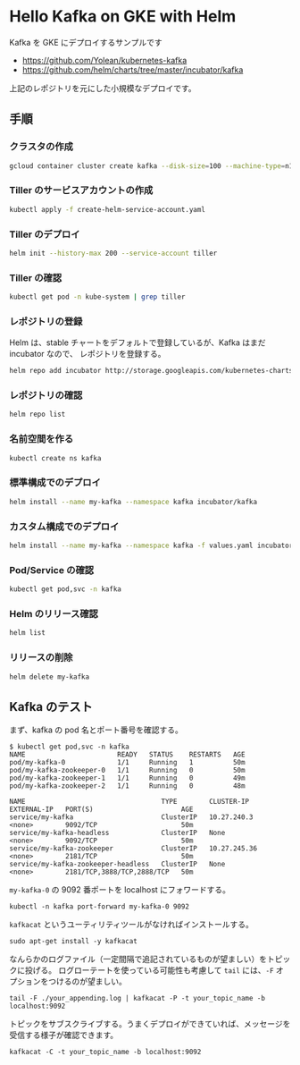 # Hello Kafka on GKE with Helm
Kafka を GKE にデプロイするサンプルです

* https://github.com/Yolean/kubernetes-kafka
* https://github.com/helm/charts/tree/master/incubator/kafka

上記のレポジトリを元にした小規模なデプロイです。

## 手順
### クラスタの作成
```bash
gcloud container cluster create kafka --disk-size=100 --machine-type=n1-standard-1
```
### Tiller のサービスアカウントの作成
```bash
kubectl apply -f create-helm-service-account.yaml
```

### Tiller のデプロイ
```bash
helm init --history-max 200 --service-account tiller
```

### Tiller の確認
```bash
kubectl get pod -n kube-system | grep tiller
```

### レポジトリの登録
Helm は、stable チャートをデフォルトで登録しているが、Kafka はまだ incubator なので、
レポジトリを登録する。
```bash
helm repo add incubator http://storage.googleapis.com/kubernetes-charts-incubator
```

### レポジトリの確認
```bash
helm repo list
```

### 名前空間を作る
```bash
kubectl create ns kafka
```

### 標準構成でのデプロイ
```bash
helm install --name my-kafka --namespace kafka incubator/kafka
```

### カスタム構成でのデプロイ
```bash
helm install --name my-kafka --namespace kafka -f values.yaml incubator/kafka
```

### Pod/Service の確認
```bash
kubectl get pod,svc -n kafka
```

### Helm のリリース確認
```bash
helm list
```

### リリースの削除
```bash
helm delete my-kafka
```

## Kafka のテスト
まず、kafka の pod 名とポート番号を確認する。

```
$ kubectl get pod,svc -n kafka
NAME                       READY   STATUS    RESTARTS   AGE
pod/my-kafka-0             1/1     Running   1          50m
pod/my-kafka-zookeeper-0   1/1     Running   0          50m
pod/my-kafka-zookeeper-1   1/1     Running   0          49m
pod/my-kafka-zookeeper-2   1/1     Running   0          48m

NAME                                  TYPE        CLUSTER-IP     EXTERNAL-IP   PORT(S)                      AGE
service/my-kafka                      ClusterIP   10.27.240.3    <none>        9092/TCP                     50m
service/my-kafka-headless             ClusterIP   None           <none>        9092/TCP                     50m
service/my-kafka-zookeeper            ClusterIP   10.27.245.36   <none>        2181/TCP                     50m
service/my-kafka-zookeeper-headless   ClusterIP   None           <none>        2181/TCP,3888/TCP,2888/TCP   50m
```

`my-kafka-0` の 9092 番ポートを localhost にフォワードする。

```
kubectl -n kafka port-forward my-kafka-0 9092
```

`kafkacat` というユーティリティツールがなければインストールする。

```
sudo apt-get install -y kafkacat
```

なんらかのログファイル（一定間隔で追記されているものが望ましい）をトピックに投げる。
ログローテートを使っている可能性も考慮して `tail` には、`-F` オプションをつけるのが望ましい。

```
tail -F ./your_appending.log | kafkacat -P -t your_topic_name -b localhost:9092
```

トピックをサブスクライブする。うまくデプロイができていれば、メッセージを受信する様子が確認できます。

```
kafkacat -C -t your_topic_name -b localhost:9092
```
